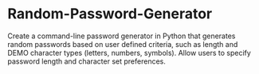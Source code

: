 # Random-Password-Generator
Create a command-line password  generator in Python that generates  random passwords based on user defined criteria, such as length and  DEMO  character types (letters, numbers,  symbols). Allow users to specify  password length and character set  preferences.
